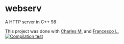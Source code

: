 # webserv
A HTTP server in C++ 98


This project was done with [Charles M.](https://github.com/cmariot/) and [Francesco L.](https://github.com/KLM687)  
[![Compilation test](https://github.com/cmariot/webserv/actions/workflows/c-cpp.yml/badge.svg)](https://github.com/cmariot/webserv/actions/workflows/c-cpp.yml)
